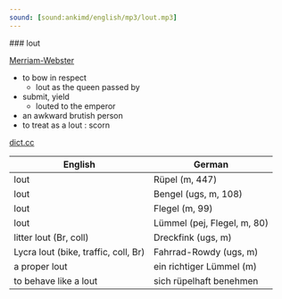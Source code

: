 ```yaml
---
sound: [sound:ankimd/english/mp3/lout.mp3]
---
```


\### lout

[Merriam-Webster](https://www.merriam-webster.com/dictionary/lout)

- to bow in respect
    - lout as the queen passed by
- submit, yield
    - louted to the emperor
- an awkward brutish person
- to treat as a lout : scorn

[dict.cc](https://www.dict.cc/lout)

| English        | German       |
| -------------- | ------------ |
| lout | Rüpel (m, 447) |
| lout | Bengel (ugs, m, 108) |
| lout | Flegel (m, 99) |
| lout | Lümmel (pej, Flegel, m, 80) |
| litter lout (Br, coll) | Dreckfink (ugs, m) |
| Lycra lout (bike, traffic, coll, Br) | Fahrrad-Rowdy (ugs, m) |
| a proper lout | ein richtiger Lümmel (m) |
| to behave like a lout | sich rüpelhaft benehmen |

